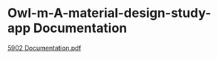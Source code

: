 # Owl-m-A-material-design-study-app Documentation
[5902 Documentation.pdf](https://github.com/20T91A0444/Owl-m-A-material-design-study-app/files/12322159/5902.Documentation.pdf)
